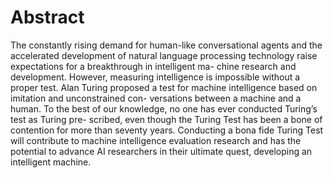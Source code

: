 # Abstract
The constantly rising demand for human-like conversational agents and the accelerated development of natural language processing technology raise expectations for a breakthrough in intelligent ma- chine research and development. However, measuring intelligence is impossible without a proper test. Alan Turing proposed a test for machine intelligence based on imitation and unconstrained con- versations between a machine and a human. To the best of our knowledge, no one has ever conducted Turing’s test as Turing pre- scribed, even though the Turing Test has been a bone of contention for more than seventy years. Conducting a bona fide Turing Test will contribute to machine intelligence evaluation research and has the potential to advance AI researchers in their ultimate quest, developing an intelligent machine.